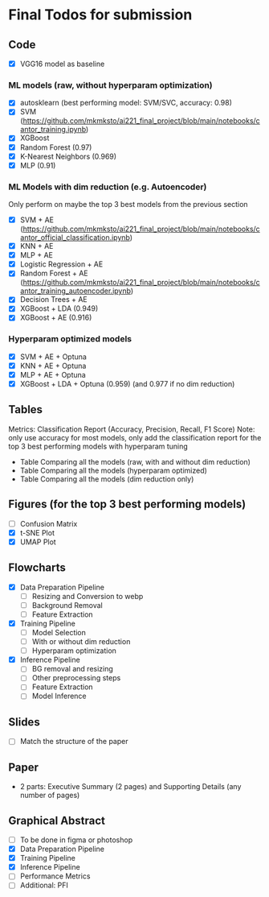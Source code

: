 # Final Todos for submission

## Code

- [x] VGG16 model as baseline

### ML models (raw, without hyperparam optimization)

- [x] autosklearn (best performing model: SVM/SVC, accuracy: 0.98)
- [x] SVM (https://github.com/mkmksto/ai221_final_project/blob/main/notebooks/cantor_training.ipynb)
- [x] XGBoost
- [x] Random Forest (0.97)
- [x] K-Nearest Neighbors (0.969)
- [x] MLP (0.91)

### ML Models with dim reduction (e.g. Autoencoder)

Only perform on maybe the top 3 best models from the previous section

- [x] SVM + AE (https://github.com/mkmksto/ai221_final_project/blob/main/notebooks/cantor_official_classification.ipynb)
- [x] KNN + AE
- [x] MLP + AE
- [x] Logistic Regression + AE
- [x] Random Forest + AE (https://github.com/mkmksto/ai221_final_project/blob/main/notebooks/cantor_training_autoencoder.ipynb)
- [x] Decision Trees + AE
- [x] XGBoost + LDA (0.949)
- [x] XGBoost + AE (0.916)

### Hyperparam optimized models

- [x] SVM + AE + Optuna
- [x] KNN + AE + Optuna
- [x] MLP + AE + Optuna
- [x] XGBoost + LDA + Optuna (0.959) (and 0.977 if no dim reduction)

## Tables

Metrics: Classification Report (Accuracy, Precision, Recall, F1 Score)
Note: only use accuracy for most models, only add the classification report for the top 3 best performing models with hyperparam tuning

- Table Comparing all the models (raw, with and without dim reduction)
- Table Comparing all the models (hyperparam optimized)
- Table Comparing all the models (dim reduction only)

## Figures (for the top 3 best performing models)

- [ ] Confusion Matrix
- [x] t-SNE Plot
- [x] UMAP Plot

## Flowcharts

- [x] Data Preparation Pipeline
  - [ ] Resizing and Conversion to webp
  - [ ] Background Removal
  - [ ] Feature Extraction
- [x] Training Pipeline
  - [ ] Model Selection
  - [ ] With or without dim reduction
  - [ ] Hyperparam optimization
- [x] Inference Pipeline
  - [ ] BG removal and resizing
  - [ ] Other preprocessing steps
  - [ ] Feature Extraction
  - [ ] Model Inference

## Slides

- [ ] Match the structure of the paper

## Paper

- 2 parts: Executive Summary (2 pages) and Supporting Details (any number of pages)

## Graphical Abstract

- [ ] To be done in figma or photoshop
- [x] Data Preparation Pipeline
- [x] Training Pipeline
- [x] Inference Pipeline
- [ ] Performance Metrics
- [ ] Additional: PFI
